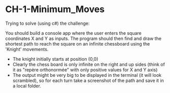 # CH-1-Minimum_Moves
Trying to solve (using c#) the challenge:

You should build a console app where the user enters the square coordinates X and Y as inputs. 
The program should then find and draw the shortest path to reach the square on an infinite chessboard using the 'Knight' movements.

- The knight initially starts at position (0,0)
- Clearly the chess board is only infinite on the right and up sides (think of it as "repère orthonormée" with only positive values for X and Y axis)
- The output might be very big to be displayed in the terminal (it will look scrambled), so for each turn take a screenshot of the path and save it in a local folder.
